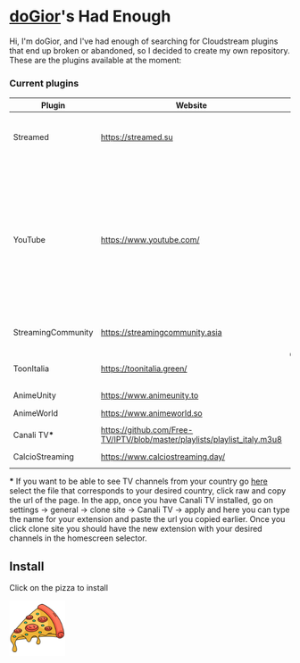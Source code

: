# [doGior](https://github.com/doGior)'s Had Enough

Hi, I'm doGior, and I've had enough of searching for Cloudstream plugins that end up broken or
abandoned, so I decided to create my own repository. These are the plugins available at the moment:

### Current plugins

| **Plugin**                  | **Website**                                                               |        **Content**        | **Language** | **Working** | **Notes**                                                                                                                                                                                             |
|-----------------------------|---------------------------------------------------------------------------|:-------------------------:|:------------:|:-----------:|-------------------------------------------------------------------------------------------------------------------------------------------------------------------------------------------------------|  
| Streamed                    | https://streamed.su                                                       |        Live Sports        |     🇺🇳     |      ❌      | It kinda works. It just triggers the rate limit very often                                                                                                                                            |
| YouTube                     | https://www.youtube.com/                                                  |           Other           |     🇺🇳     |      ✅      | You can paste the url of a channel or a playlists in the plugin settings to have it as a homepage section. If you want it as a "tv show" enable the relative plugin in the search and search its name |
| StreamingCommunity          | https://streamingcommunity.asia                                           |     Movies, TV Shows      |     🇮🇹     |      ✅      |                                                                                                                                                                                                       |
| ToonItalia                  | https://toonitalia.green/                                                 | Cartoons, Anime, TV Shows |     🇮🇹     |      ❌      |                                                                                                                                                                                                       |
| AnimeUnity                  | https://www.animeunity.to                                                 |           Anime           |     🇮🇹     |      ✅      |                                                                                                                                                                                                       |
| AnimeWorld                  | https://www.animeworld.so                                                 |           Anime           |     🇮🇹     |      ✅      | Forked from [ItalianProvider](https://github.com/Gian-Fr/ItalianProvider)                                                                                                                             |
| Canali TV<strong>*</strong> | https://github.com/Free-TV/IPTV/blob/master/playlists/playlist_italy.m3u8 |          Live TV          |     🇮🇹     |      ✅      | Forked from [ItalianProvider](https://github.com/Gian-Fr/ItalianProvider)                                                                                                                             |
| CalcioStreaming             | https://www.calciostreaming.day/                                          |        Live Sports        |     🇮🇹     |      ✅      | Forked from [ItalianProvider](https://github.com/Gian-Fr/ItalianProvider)                                                                                                                             |

<strong>*</strong> If you want to be able to see TV channels from your country
go [here](https://github.com/Free-TV/IPTV/blob/master/playlists/) select the file that corresponds
to your desired country, click raw and copy the url of the page. In the app, once you have Canali TV
installed,
go on settings -> general -> clone site -> Canali TV -> apply and here you can type the name for
your extension and paste the url you copied earlier. Once you click clone site you should have the
new extension with your desired channels in the homescreen selector.

## Install

Click on the pizza to install

[<img alt="alt_text" width="100px" src="pizza.png"/>](https://self-similarity.github.io/http-protocol-redirector?r=cloudstreamrepo://raw.githubusercontent.com/doGior/doGiorsHadEnough/builds/repo.json)